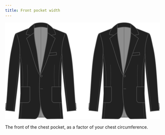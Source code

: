```yaml
---
title: Front pocket width
---
```


![Front pocket width](frontpocketwidth.svg)

The front of the chest pocket, as a factor of your chest circumference.

